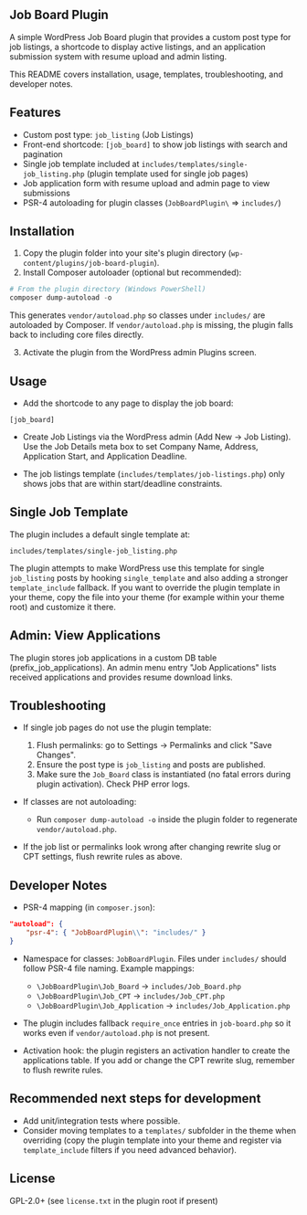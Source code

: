 
## Job Board Plugin

A simple WordPress Job Board plugin that provides a custom post type for job listings, a shortcode to display active listings, and an application submission system with resume upload and admin listing.

This README covers installation, usage, templates, troubleshooting, and developer notes.

## Features
- Custom post type: `job_listing` (Job Listings)
- Front-end shortcode: `[job_board]` to show job listings with search and pagination
- Single job template included at `includes/templates/single-job_listing.php` (plugin template used for single job pages)
- Job application form with resume upload and admin page to view submissions
- PSR-4 autoloading for plugin classes (`JobBoardPlugin\` => `includes/`)

## Installation
1. Copy the plugin folder into your site's plugin directory (`wp-content/plugins/job-board-plugin`).
2. Install Composer autoloader (optional but recommended):

```powershell
# From the plugin directory (Windows PowerShell)
composer dump-autoload -o
```

This generates `vendor/autoload.php` so classes under `includes/` are autoloaded by Composer. If `vendor/autoload.php` is missing, the plugin falls back to including core files directly.

3. Activate the plugin from the WordPress admin Plugins screen.

## Usage
- Add the shortcode to any page to display the job board:

```
[job_board]
```

- Create Job Listings via the WordPress admin (Add New -> Job Listing). Use the Job Details meta box to set Company Name, Address, Application Start, and Application Deadline.

- The job listings template (`includes/templates/job-listings.php`) only shows jobs that are within start/deadline constraints.

## Single Job Template
The plugin includes a default single template at:

```
includes/templates/single-job_listing.php
```

The plugin attempts to make WordPress use this template for single `job_listing` posts by hooking `single_template` and also adding a stronger `template_include` fallback. If you want to override the plugin template in your theme, copy the file into your theme (for example within your theme root) and customize it there.

## Admin: View Applications
The plugin stores job applications in a custom DB table (prefix_job_applications). An admin menu entry "Job Applications" lists received applications and provides resume download links.

## Troubleshooting
- If single job pages do not use the plugin template:
    1. Flush permalinks: go to Settings → Permalinks and click "Save Changes".
    2. Ensure the post type is `job_listing` and posts are published.
    3. Make sure the `Job_Board` class is instantiated (no fatal errors during plugin activation). Check PHP error logs.

- If classes are not autoloading:
    - Run `composer dump-autoload -o` inside the plugin folder to regenerate `vendor/autoload.php`.

- If the job list or permalinks look wrong after changing rewrite slug or CPT settings, flush rewrite rules as above.

## Developer Notes
- PSR-4 mapping (in `composer.json`):

```json
"autoload": {
    "psr-4": { "JobBoardPlugin\\": "includes/" }
}
```

- Namespace for classes: `JobBoardPlugin`. Files under `includes/` should follow PSR-4 file naming. Example mappings:
    - `\JobBoardPlugin\Job_Board` -> `includes/Job_Board.php`
    - `\JobBoardPlugin\Job_CPT` -> `includes/Job_CPT.php`
    - `\JobBoardPlugin\Job_Application` -> `includes/Job_Application.php`

- The plugin includes fallback `require_once` entries in `job-board.php` so it works even if `vendor/autoload.php` is not present.

- Activation hook: the plugin registers an activation handler to create the applications table. If you add or change the CPT rewrite slug, remember to flush rewrite rules.

## Recommended next steps for development
- Add unit/integration tests where possible.
- Consider moving templates to a `templates/` subfolder in the theme when overriding (copy the plugin template into your theme and register via `template_include` filters if you need advanced behavior).

## License
GPL-2.0+ (see `license.txt` in the plugin root if present)


